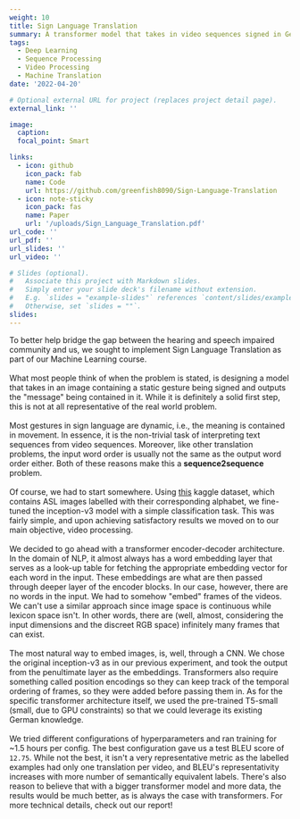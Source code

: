 ```yaml
---
weight: 10
title: Sign Language Translation
summary: A transformer model that takes in video sequences signed in German Sign Language and translates them into readable German text
tags:
  - Deep Learning
  - Sequence Processing
  - Video Processing
  - Machine Translation
date: '2022-04-20'

# Optional external URL for project (replaces project detail page).
external_link: ''

image:
  caption: 
  focal_point: Smart

links:
  - icon: github
    icon_pack: fab
    name: Code
    url: https://github.com/greenfish8090/Sign-Language-Translation
  - icon: note-sticky
    icon_pack: fas
    name: Paper
    url: '/uploads/Sign_Language_Translation.pdf'
url_code: ''
url_pdf: ''
url_slides: ''
url_video: ''

# Slides (optional).
#   Associate this project with Markdown slides.
#   Simply enter your slide deck's filename without extension.
#   E.g. `slides = "example-slides"` references `content/slides/example-slides.md`.
#   Otherwise, set `slides = ""`.
slides: 
---
```


To better help bridge the gap between the hearing and speech impaired community and us, we sought to implement Sign Language Translation as part of our Machine Learning course.\
\
What most people think of when the problem is stated, is designing a model that takes in an image containing a static gesture being signed and outputs the "message" being contained in it. While it is definitely a solid first step, this is not at all representative of the real world problem.\
\
Most gestures in sign language are dynamic, i.e., the meaning is contained in movement.
In essence, it is the non-trivial task of interpreting text sequences from video sequences. Moreover, like other translation problems, the input word order is usually not the same as the output word order either. Both of these reasons make this a **sequence2sequence** problem.\
\
Of course, we had to start somewhere. Using [this](https://www.kaggle.com/datasets/grassknoted/asl-alphabet) kaggle dataset, which contains ASL images labelled with their corresponding alphabet, we fine-tuned the inception-v3 model with a simple classification task. This was fairly simple, and upon achieving satisfactory results we moved on to our main objective, video processing.\
\
We decided to go ahead with a transformer encoder-decoder architecture. In the domain of NLP, it almost always has a word embedding layer that serves as a look-up table for fetching the appropriate embedding vector for each word in the input. These embeddings are what are then passed through deeper layer of the encoder blocks. In our case, however, there are no words in the input. We had to somehow "embed" frames of the videos. We can't use a similar approach since image space is continuous while lexicon space isn't. In other words, there are (well, almost, considering the input dimensions and the discreet RGB space) infinitely many frames that can exist.\
\
The most natural way to embed images, is, well, through a CNN. We chose the original inception-v3 as in our previous experiment, and took the output from the penultimate layer as the embeddings. Transformers also require something called position encodings so they can keep track of the temporal ordering of frames, so they were added before passing them in. As for the specific transformer architecture itself, we used the pre-trained T5-small (small, due to GPU constraints) so that we could leverage its existing German knowledge.\
\
We tried different configurations of hyperparameters and ran training for ~1.5 hours per config. The best configuration gave us a test BLEU score of `12.75`. While not the best, it isn't a very representative metric as the labelled examples had only one translation per video, and BLEU's representativity increases with more number of semantically equivalent labels. There's also reason to believe that with a bigger transformer model and more data, the results would be much better, as is always the case with transformers. For more technical details, check out our report!